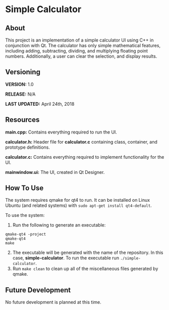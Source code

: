 # Simple Calculator

## About

This project is an implementation of a simple calculator UI using C++ in conjunction with Qt. The calculator has only simple mathematical features, including adding, subtracting, dividing, and multiplying floating point numbers. Additionally, a user can clear the selection, and display results.

## Versioning

**VERSION:** 1.0

**RELEASE:** N/A

**LAST UPDATED:** April 24th, 2018

## Resources

**main.cpp:** Contains everything required to run the UI.

**calculator.h:** Header file for **calculator.c** containing class, container, and prototype definitions.

**calculator.c:** Contains everything required to implement functionality for the UI.

**mainwindow.ui:** The UI, created in Qt Designer.

## How To Use

The system requires qmake for qt4 to run. It can be installed on Linux Ubuntu (and related systems) with `sudo apt-get install qt4-default`.

To use the system:
1. Run the following to generate an executable:
```
qmake-qt4 -project
qmake-qt4
make
```
2. The executable will be generated with the name of the repository. In this case, **simple-calculator**. To run the executable run `./simple-calculator`.
3. Run `make clean` to clean up all of the miscellaneous files generated by qmake.

## Future Development

No future development is planned at this time.
